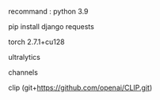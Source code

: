 recommand : python 3.9


pip install django requests

torch 2.7.1+cu128

ultralytics

channels

clip (git+https://github.com/openai/CLIP.git)